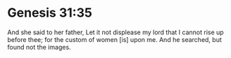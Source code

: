 # Genesis 31:35

And she said to her father, Let it not displease my lord that I cannot rise up before thee; for the custom of women [is] upon me. And he searched, but found not the images.